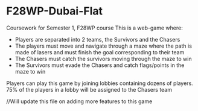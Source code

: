 # F28WP-Dubai-Flat
Coursework for Semester 1, F28WP course
This is a web-game where:
- Players are separated into 2 teams, the Survivors and the Chasers
- The players must move and navigate through a maze where the path is made of lasers and must finish the goal corresponding to their team
- The Chasers must catch the survivors moving through the maze to win
- The Survivors must evade the Chasers and catch flags/points in the maze to win 

Players can play this game by joining lobbies containing dozens of players. 75% of the players in a lobby will be assigned to the Chasers team


//Will update this file on adding more features to this game
